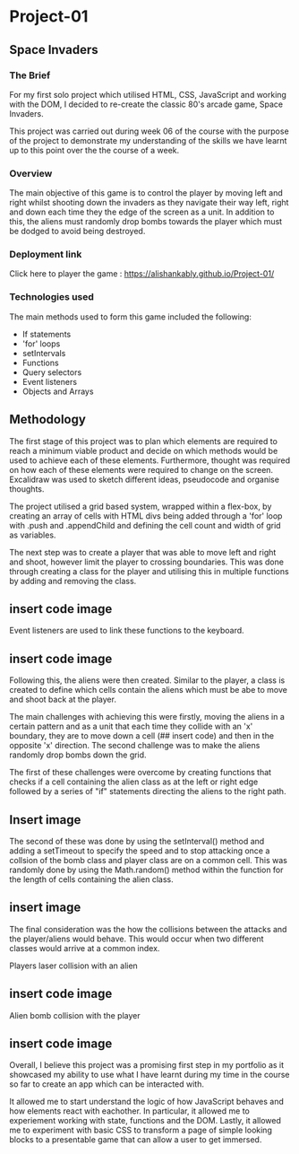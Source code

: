 # Project-01
## Space Invaders
### The Brief

For my first solo project which utilised HTML, CSS, JavaScript and working with the DOM, I decided to re-create the classic 80's arcade game, Space Invaders.

This project was carried out during week 06 of the course with the purpose of the project to demonstrate my understanding of the skills we have learnt up to this point over the the course of a week.

### Overview

The main objective of this game is to control the player by moving left and right whilst shooting down the invaders as they navigate their way left, right and down each time they the edge of the screen as a unit. In addition to this, the aliens must randomly drop bombs towards the player which must be dodged to avoid being destroyed.

### Deployment link

Click here to player the game : https://alishankably.github.io/Project-01/

### Technologies used

The main methods used to form this game included the following:

* If statements
* 'for' loops
* setIntervals
* Functions
* Query selectors
* Event listeners
* Objects and Arrays

## Methodology

The first stage of this project was to plan which elements are required to reach a minimum viable product and decide on which methods would be used to achieve each of these elements. Furthermore, thought was required on how each of these elements were required to change on the screen. Excalidraw was used to sketch different ideas, pseudocode and organise thoughts.

The project utilised a grid based system, wrapped within a flex-box, by creating an array of cells with HTML divs being added through a 'for' loop with .push and .appendChild and defining the cell count and width of grid as variables.

The next step was to create a player that was able to move left and right and shoot, however limit the player to crossing boundaries. This was done through creating a class for the player and utilising this in multiple functions by adding and removing the class.

## insert code image

Event listeners are used to link these functions to the keyboard.

## insert code image

Following this, the aliens were then created. Similar to the player, a class is created to define which cells contain the aliens which must be abe to move and shoot back at the player.

The main challenges with achieving this were firstly, moving the aliens in a certain pattern and as a unit that each time they collide with an 'x' boundary, they are to move down a cell (## insert code) and then in the opposite 'x' direction. The second challenge was to make the aliens randomly drop bombs down the grid.

The first of these challenges were overcome by creating functions that checks if a cell containing the alien class as at the left or right edge followed by a series of "if" statements directing the aliens to the right path.

## Insert image

The second of these was done by using the setInterval() method and adding a setTimeout to specify the speed and to stop attacking once a collsion of the bomb class and player class are on a common cell. This was randomly done by using the Math.random() method within the function for the length of cells containing the alien class.

## insert image

The final consideration was the how the collisions between the attacks and the player/aliens would behave. This would occur when two different classes would arrive at a common index.

Players laser collision with an alien
## insert code image

Alien bomb collision with the player
## insert code image

Overall, I believe this project was a promising first step in my portfolio as it showcased my ability to use what I have learnt during my time in the course so far to create an app which can be interacted with. 

It allowed me to start understand the logic of how JavaScript behaves and how elements react with eachother. In particular, it allowed me to experiement working with state, functions and the DOM. Lastly, it allowed me to experiment with basic CSS to transform a page of simple looking blocks to a presentable game that can allow a user to get immersed.




